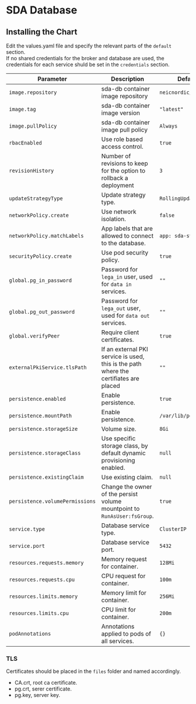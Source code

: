 # SDA Database

## Installing the Chart

Edit the values.yaml file and specify the relevant parts of the `default` section.  
If no shared credentials for the broker and database are used, the credentials for each service shuld be set in the `credentials` section.

Parameter | Description | Default
--------- | ----------- | -------
`image.repository` | sda-db container image repository | `neicnordic/sda-db`
`image.tag` | sda-db  container image version | `"latest"`
`image.pullPolicy` | sda-db container image pull policy | `Always`
`rbacEnabled` | Use role based access control. |`true`
`revisionHistory` | Number of revisions to keep for the option to rollback a deployment | `3`
`updateStrategyType` | Update strategy type. | `RollingUpdate`
`networkPolicy.create` | Use network isolation. | `false`
`networkPolicy.matchLabels` | App labels that are allowed to connect to the database. | `app: sda-svc`
`securityPolicy.create` | Use pod security policy. | `true`
`global.pg_in_password` | Password for `lega_in` user, used for `data in` services. |`""`
`global.pg_out_password` | Password for `lega_out` user, used for `data out` services. |`""`
`global.verifyPeer` | Require client certificates. |`true`
`externalPkiService.tlsPath` | If an external PKI service is used, this is the path where the certifiates are placed | `""`
`persistence.enabled` | Enable persistence. | `true`
`persistence.mountPath` | Enable persistence. | `/var/lib/postgresql`
`persistence.storageSize` | Volume size. | `8Gi`
`persistence.storageClass` | Use specific storage class, by default dynamic provisioning enabled. | `null`
`persistence.existingClaim` | Use existing claim. | `null`
`persistence.volumePermissions` | Change the owner of the persist volume mountpoint to `RunAsUser:fsGroup`. | `true`
`service.type` | Database service type. |`ClusterIP`
`service.port` | Database service port. |`5432`
`resources.requests.memory` | Memory request for container. |`128Mi`
`resources.requests.cpu` | CPU request for container. |`100m`
`resources.limits.memory` | Memory limit for container. |`256Mi`
`resources.limits.cpu` | CPU limit for container. |`200m`
`podAnnotations` | Annotations applied to pods of all services. |`{}`


### TLS

Certificates should be placed in the `files` folder and named accordingly.

- CA.crt, root ca certificate.
- pg.crt, serer certificate.
- pg.key, server key.
